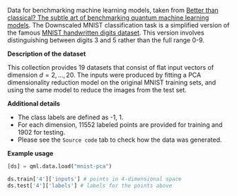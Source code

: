 Data for benchmarking machine learning models, taken from
[Better than classical? The subtle art of benchmarking quantum machine learning models](https://arxiv.org/abs/2403.07059). 
The Downscaled MNIST classification task is a simplified version of the famous [MNIST handwritten digits dataset](https://en.wikipedia.org/wiki/MNIST_database).
This version involves distinguishing between digits 3 and 5 rather than the full range 0-9.

**Description of the dataset**

This collection provides 19 datasets that consist of flat input vectors of dimension $d=2,\ldots,20$.
The inputs were produced by fitting a PCA dimensionality reduction model on the original MNIST training sets,
and using the same model to reduce the images from the test set.

**Additional details**

- The class labels are defined as -1, 1.
- For each dimension, 11552 labeled points are provided for training and 1902 for testing.
- Please see the ``Source code`` tab to check how the data was generated.

**Example usage**

```python
[ds] = qml.data.load("mnist-pca")

ds.train['4']['inputs'] # points in 4-dimensional space
ds.test['4']['labels'] # labels for the points above
```
